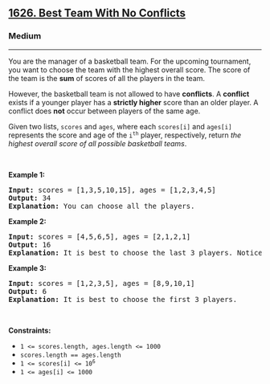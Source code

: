 <h2><a href="https://leetcode.com/problems/best-team-with-no-conflicts/">1626. Best Team With No Conflicts</a></h2><h3>Medium</h3><hr><div style="user-select: auto;"><p style="user-select: auto;">You are the manager of a basketball team. For the upcoming tournament, you want to choose the team with the highest overall score. The score of the team is the <strong style="user-select: auto;">sum</strong> of scores of all the players in the team.</p>

<p style="user-select: auto;">However, the basketball team is not allowed to have <strong style="user-select: auto;">conflicts</strong>. A <strong style="user-select: auto;">conflict</strong> exists if a younger player has a <strong style="user-select: auto;">strictly higher</strong> score than an older player. A conflict does <strong style="user-select: auto;">not</strong> occur between players of the same age.</p>

<p style="user-select: auto;">Given two lists, <code style="user-select: auto;">scores</code> and <code style="user-select: auto;">ages</code>, where each <code style="user-select: auto;">scores[i]</code> and <code style="user-select: auto;">ages[i]</code> represents the score and age of the <code style="user-select: auto;">i<sup style="user-select: auto;">th</sup></code> player, respectively, return <em style="user-select: auto;">the highest overall score of all possible basketball teams</em>.</p>

<p style="user-select: auto;">&nbsp;</p>
<p style="user-select: auto;"><strong class="example" style="user-select: auto;">Example 1:</strong></p>

<pre style="user-select: auto;"><strong style="user-select: auto;">Input:</strong> scores = [1,3,5,10,15], ages = [1,2,3,4,5]
<strong style="user-select: auto;">Output:</strong> 34
<strong style="user-select: auto;">Explanation:</strong>&nbsp;You can choose all the players.
</pre>

<p style="user-select: auto;"><strong class="example" style="user-select: auto;">Example 2:</strong></p>

<pre style="user-select: auto;"><strong style="user-select: auto;">Input:</strong> scores = [4,5,6,5], ages = [2,1,2,1]
<strong style="user-select: auto;">Output:</strong> 16
<strong style="user-select: auto;">Explanation:</strong>&nbsp;It is best to choose the last 3 players. Notice that you are allowed to choose multiple people of the same age.
</pre>

<p style="user-select: auto;"><strong class="example" style="user-select: auto;">Example 3:</strong></p>

<pre style="user-select: auto;"><strong style="user-select: auto;">Input:</strong> scores = [1,2,3,5], ages = [8,9,10,1]
<strong style="user-select: auto;">Output:</strong> 6
<strong style="user-select: auto;">Explanation:</strong>&nbsp;It is best to choose the first 3 players. 
</pre>

<p style="user-select: auto;">&nbsp;</p>
<p style="user-select: auto;"><strong style="user-select: auto;">Constraints:</strong></p>

<ul style="user-select: auto;">
	<li style="user-select: auto;"><code style="user-select: auto;">1 &lt;= scores.length, ages.length &lt;= 1000</code></li>
	<li style="user-select: auto;"><code style="user-select: auto;">scores.length == ages.length</code></li>
	<li style="user-select: auto;"><code style="user-select: auto;">1 &lt;= scores[i] &lt;= 10<sup style="user-select: auto;">6</sup></code></li>
	<li style="user-select: auto;"><code style="user-select: auto;">1 &lt;= ages[i] &lt;= 1000</code></li>
</ul>
</div>